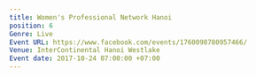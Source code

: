 ```yaml
---
title: Women's Professional Network Hanoi
position: 6
Genre: Live
Event URL: https://www.facebook.com/events/1760098780957466/
Venue: InterContinental Hanoi Westlake
Event date: 2017-10-24 07:00:00 +07:00
---
```



